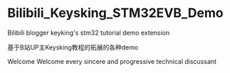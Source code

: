 # Bilibili_Keysking_STM32EVB_Demo
Bilibili blogger keyking's stm32 tutorial demo extension

基于B站UP主Keysking教程的拓展的各种demo

Welcome 
Welcome every sincere and progressive technical discussant
